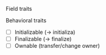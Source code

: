 
Field traits


Behavioral traits

- [ ] Initializable (-> initializa)
- [ ] Finalizable (-> finalize)
- [ ] Ownable (transfer/change owner)
